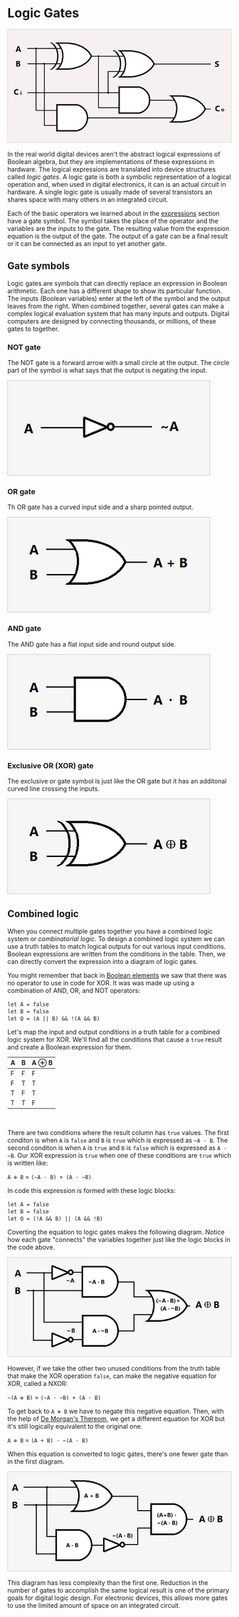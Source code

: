 # Logic Gates

![OR gate symbol](/images/logic-lab/logic-gates/full-adder.png)

In the real world digital devices aren't the abstract logical expressions of Boolean algebra, but they are implementations of these expressions in hardware. The logical expressions are translated into device structures called _logic gates_. A logic gate is both a symbolic representation of a logical operation and, when used in digital electronics, it can is an actual circuit in hardware. A single logic gate is usually made of several transistors an shares space with many others in an integrated circuit.

Each of the basic operators we learned about in the [expressions](/learnsystem/logic-lab/expressions) section have a gate symbol. The symbol takes the place of the operator and the variables are the inputs to the gate. The resulting value from the expression equation is the output of the gate. The output of a gate can be a final result or it can be connected as an input to yet another gate.

## Gate symbols

Logic gates are symbols that can directly replace an expression in Boolean arithmetic. Each one has a different shape to show its particular function. The inputs (Boolean variables) enter at the left of the symbol and the output leaves from the right. When combined together, several gates can make a complex logical evaluation system that has many inputs and outputs. Digital computers are designed by connecting thousands, or millions, of these gates to together.

### NOT gate

The NOT gate is a forward arrow with a small circle at the output. The circle part of the symbol is what says that the output is negating the input.

![NOT gate symbol](/images/logic-lab/logic-gates/not-gate.png)

### OR gate

Th OR gate has a curved input side and a sharp pointed output.

![OR gate symbol](/images/logic-lab/logic-gates/or-gate.png)

### AND gate

The AND gate has a flat input side and round output side.

![AND gate symbol](/images/logic-lab/logic-gates/and-gate.png)

### Exclusive OR (XOR) gate

The exclusive or gate symbol is just like the OR gate but it has an additonal curved line crossing the inputs.

![XOR gate symbol](/images/logic-lab/logic-gates/xor-gate.png)

## Combined logic

When you connect multiple gates together you have a combined logic system or _combinatorial logic_. To design a combined logic system we can use a truth tables to match logical outputs for out various input conditions. Boolean expressions are written from the conditions in the table. Then, we can directly convert the expression into a diagram of logic gates.

You might remember that back in [Boolean elements](/learnsystem/logic-lab/elements#xor) we saw that there was no operator to use in code for XOR. It was was made up using a combination of AND, OR, and NOT operators:

```block
let A = false
let B = false
let Q = (A || B) && !(A && B)
```

Let's map the input and output conditions in a truth table for a combined logic system for XOR. We'll find all the conditions that cause a ``true`` result and create a Boolean expression for them.

A | B | A ⊕ B
-|-|-
F | F | F
F| T | T
T| F | T
T | T | F
<br/>

There are two conditions where the result column has ``true`` values. The first conditon is when ``A`` is ``false`` and ``B`` is ``true`` which is expressed as ``~A · B``. The second conditon is when ``A`` is ``true`` and ``B`` is ``false`` which is expressed as ``A · ~B``. Our XOR expression is ``true`` when one of these conditions are ``true`` which is written like:

``A ⊕ B`` = ``(~A · B) + (A · ~B)``

In code this expression is formed with these logic blocks:

```block
let A = false
let B = false
let Q = (!A && B) || (A && !B)
```

Coverting the equation to logic gates makes the following diagram. Notice how each gate "connects" the variables together just like the logic blocks in the code above.

![Combinatorial XOR first version](/images/logic-lab/logic-gates/combinatorial1-xor.png)

However, if we take the other two unused conditions from the truth table that make the XOR operation ``false``, can make the negative equation for XOR, called a NXOR:

``~(A ⊕ B)`` = ``(~A · ~B) + (A · B)``

To get back to ``A ⊕ B`` we have to negate this negative equation. Then, with the help of [De Morgan's Thereom](/learnsystem/logic-lab/expressions#de-morgan-s-thereom), we get a different equation for XOR but it's still logically equivalent to the original one.

``A ⊕ B`` = ``(A + B) · ~(A · B)``

When this equation is converted to logic gates, there's one fewer gate than in the first diagram.

![Combinatorial XOR second version](/images/logic-lab/logic-gates/combinatorial2-xor.png)

This diagram has less complexity than the first one. Reduction in the number of gates to accomplish the same logical result is one of the primary goals for digital logic design. For electronic devices, this allows more gates to use the limited amount of space on an integrated circuit.
